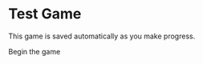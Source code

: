 <script>
    import Link from "../lib/Link.svelte";
    import Intro from "./Intro/Intro.md";
</script>

# Test Game

This game is saved automatically as you make progress.

<Link to={Intro}>
    Begin the game
</Link>